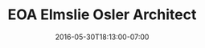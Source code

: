 ---
title: "EOA Elmslie Osler Architect"
description: ""
date: "2016-05-30T18:13:00-07:00"
featured: false
gallery: 
  - 
    url: "/assets/images/eoa.png"
    caption: null
  - 
    url: "/assets/images/eoa-grow-studio.png"
    caption: null
tags: "responsive,print"
testimonial: 
  title: "Sheena Livingston, EOA"
  quote: "I would recommend Steve for any kind of web or graphic design project. He has excellent taste and his knowledge is incredibly vast. He has a great attitude and is always willing to help with even the most mundane things. I love working with Steve!"
---